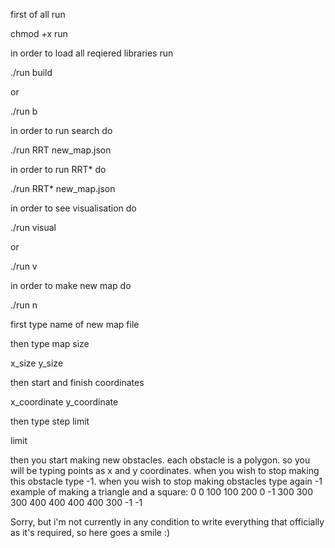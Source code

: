first of all run

chmod +x run

in order to load all reqiered libraries run

./run build

or

./run b

in order to run search do

./run RRT new_map.json

in order to run RRT* do

./run RRT* new_map.json

in order to see visualisation do

./run visual

or

./run v

in order to make new map do

./run n

first type name of new map file

then type map size

x_size y_size

then start and finish coordinates

x_coordinate y_coordinate

then type step limit

limit

then you start making new obstacles. each obstacle is a polygon. so you will be typing points as x and y coordinates. when you wish to stop making this obstacle type -1. when you wish to stop making obstacles type again -1
example of making a triangle and a square:
0 0
100 100
200 0
-1
300 300
300 400
400 400
400 300
-1
-1


Sorry, but i'm not currently in any condition to write everything that officially as it's required, so here goes a smile :)
